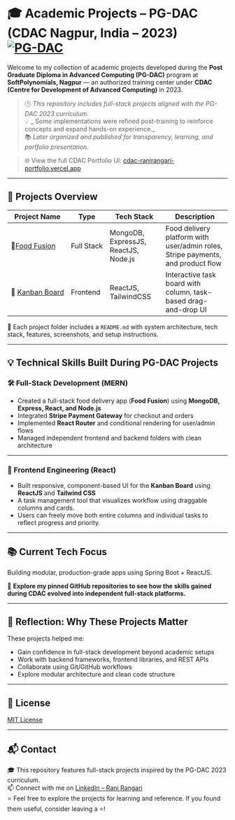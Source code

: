 # 🎓 Academic Projects – PG-DAC (CDAC Nagpur, India – 2023) [![PG-DAC](https://img.shields.io/badge/PG--DAC_(2023)-CDAC_Nagpur,_India-blue)](https://www.cdac.in/)

Welcome to my collection of academic projects developed during the **Post Graduate Diploma in Advanced Computing (PG-DAC)** program at **SoftPolynomials, Nagpur** — an authorized training center under **CDAC (Centre for Development of Advanced Computing)** in 2023.  
> 🕒 _This repository includes full-stack projects aligned with the PG-DAC 2023 curriculum._   
> 💡 _ Some implementations were refined post-training to reinforce concepts and expand hands-on experience._   
> 📚 _Later organized and published for transparency, learning, and portfolio presentation._  

> 🌐 View the full CDAC Portfolio UI: [cdac-ranirangari-portfolio.vercel.app](https://cdac-ranirangari-portfolio.vercel.app/)

---

## 📁 Projects Overview

| Project Name                             | Type         | Tech Stack                                | Description |
|----------------------------------------- |--------------|--------------------------------------------|-------------|
| 🍱[Food&nbsp;Fusion](./food-fusion)         | Full&nbsp;Stack | MongoDB, ExpressJS, ReactJS, Node.js       | Food delivery platform with user/admin roles, Stripe payments, and product flow |
| 🧱&nbsp;[Kanban&nbsp;Board](./kanban-board)       | Frontend     | ReactJS, TailwindCSS    | Interactive task board with column, task-based drag-and-drop UI |

📁 Each project folder includes a `README.md` with system architecture, tech stack, features, screenshots, and setup instructions.

---

## 💡 Technical Skills Built During PG-DAC Projects

### 🛠️ Full-Stack Development (MERN)

- Created a full-stack food delivery app (**Food Fusion**) using **MongoDB, Express, React, and Node.js**
- Integrated **Stripe Payment Gateway** for checkout and orders
- Implemented **React Router** and conditional rendering for user/admin flows
- Managed independent frontend and backend folders with clean architecture

---

### 🎨 Frontend Engineering (React)

- Built responsive, component-based UI for the **Kanban Board** using **ReactJS** and **Tailwind CSS**
- A task management tool that visualizes workflow using draggable columns and cards.
- Users can freely move both entire columns and individual tasks to reflect progress and priority.

---

## 📚 Current Tech Focus  

Building modular, production-grade apps using Spring Boot + ReactJS.   

📌 **Explore my pinned GitHub repositories to see how the skills gained during CDAC evolved into independent full-stack platforms.** 

---

## 🧠 Reflection: Why These Projects Matter

These projects helped me:

- Gain confidence in full-stack development beyond academic setups  
- Work with backend frameworks, frontend libraries, and REST APIs  
- Collaborate using Git/GitHub workflows  
- Explore modular architecture and clean code structure

---

## 📜 License

[MIT License](LICENSE)

---

## 📬 Contact

🎓 This repository features full-stack projects inspired by the PG-DAC 2023 curriculum.  
📫 Connect with me on [LinkedIn – Rani Rangari](https://www.linkedin.com/in/rani-rangari/)  
⭐ Feel free to explore the projects for learning and reference. If you found them useful, consider leaving a ⭐!

